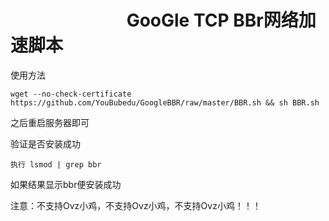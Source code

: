 #                             GooGle TCP BBr网络加速脚本
使用方法 

    wget --no-check-certificate https://github.com/YouBubedu/GoogleBBR/raw/master/BBR.sh && sh BBR.sh



之后重启服务器即可

验证是否安装成功 

    执行 lsmod | grep bbr
   
如果结果显示bbr便安装成功

注意：不支持Ovz小鸡，不支持Ovz小鸡，不支持Ovz小鸡！！！
